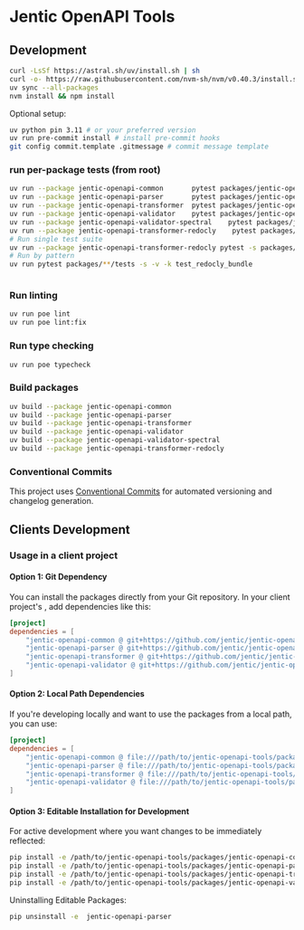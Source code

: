 # Jentic OpenAPI Tools


## Development

```bash
curl -LsSf https://astral.sh/uv/install.sh | sh
curl -o- https://raw.githubusercontent.com/nvm-sh/nvm/v0.40.3/install.sh | bash
uv sync --all-packages
nvm install && npm install
```

Optional setup:
```bash
uv python pin 3.11 # or your preferred version
uv run pre-commit install # install pre-commit hooks
git config commit.template .gitmessage # commit message template
```


### run per-package tests (from root)

```bash
uv run --package jentic-openapi-common       pytest packages/jentic-openapi-common/tests -q
uv run --package jentic-openapi-parser       pytest packages/jentic-openapi-parser/tests -q
uv run --package jentic-openapi-transformer  pytest packages/jentic-openapi-transformer/tests -q
uv run --package jentic-openapi-validator    pytest packages/jentic-openapi-validator/tests -q
uv run --package jentic-openapi-validator-spectral    pytest packages/jentic-openapi-validator-spectral/tests -q
uv run --package jentic-openapi-transformer-redocly    pytest packages/jentic-openapi-transformer-redocly/tests -q
# Run single test suite 
uv run --package jentic-openapi-transformer-redocly pytest -s packages/jentic-openapi-transformer-redocly/tests/test_redocly_bundle.py::TestRedoclyBundlerIntegration
# Run by pattern
uv run pytest packages/**/tests -s -v -k test_redocly_bundle
```

```bash

```

### Run linting

```bash
uv run poe lint
uv run poe lint:fix
```

### Run type checking

```bash
uv run poe typecheck
```

### Build packages

```bash
uv build --package jentic-openapi-common
uv build --package jentic-openapi-parser
uv build --package jentic-openapi-transformer
uv build --package jentic-openapi-validator
uv build --package jentic-openapi-validator-spectral
uv build --package jentic-openapi-transformer-redocly
```

### Conventional Commits

This project uses [Conventional Commits](https://www.conventionalcommits.org/) for automated versioning and changelog generation.


## Clients Development

### Usage in a client project

#### Option 1: Git Dependency

You can install the packages directly from your Git repository. In your client project's , add dependencies like this: 

```toml
[project]
dependencies = [
    "jentic-openapi-common @ git+https://github.com/jentic/jentic-openapi-tools.git#subdirectory=packages/jentic-openapi-common",
    "jentic-openapi-parser @ git+https://github.com/jentic/jentic-openapi-tools.git#subdirectory=packages/jentic-openapi-parser",
    "jentic-openapi-transformer @ git+https://github.com/jentic/jentic-openapi-tools.git#subdirectory=packages/jentic-openapi-transformer",
    "jentic-openapi-validator @ git+https://github.com/jentic/jentic-openapi-tools.git#subdirectory=packages/jentic-openapi-validator"
]
```

#### Option 2: Local Path Dependencies

If you're developing locally and want to use the packages from a local path, you can use:

```toml
[project]
dependencies = [
    "jentic-openapi-common @ file:///path/to/jentic-openapi-tools/packages/jentic-openapi-common",
    "jentic-openapi-parser @ file:///path/to/jentic-openapi-tools/packages/jentic-openapi-parser",
    "jentic-openapi-transformer @ file:///path/to/jentic-openapi-tools/packages/jentic-openapi-transformer",
    "jentic-openapi-validator @ file:///path/to/jentic-openapi-tools/packages/jentic-openapi-validator"
]
```

#### Option 3: Editable Installation for Development

For active development where you want changes to be immediately reflected:

```bash
pip install -e /path/to/jentic-openapi-tools/packages/jentic-openapi-common
pip install -e /path/to/jentic-openapi-tools/packages/jentic-openapi-parser
pip install -e /path/to/jentic-openapi-tools/packages/jentic-openapi-transformer
pip install -e /path/to/jentic-openapi-tools/packages/jentic-openapi-validator
```

Uninstalling Editable Packages:
```bash
pip unsinstall -e  jentic-openapi-parser
```
